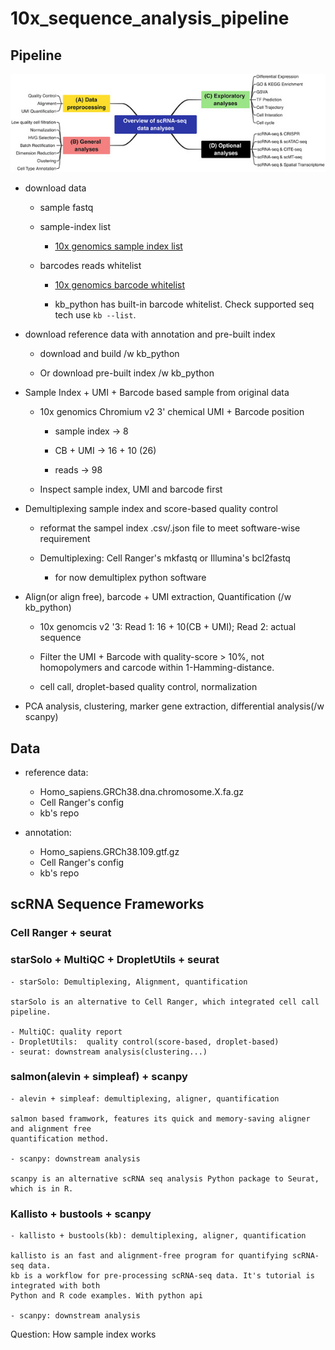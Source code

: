 # 10x_sequence_analysis_pipeline

## Pipeline

![img](./static/CTM2-12-e694-g005.jpg)

- download data
    
    - sample fastq
      
    - sample-index list
      
      - [10x genomics sample index list][1]
          
    - barcodes reads whitelist
      
      - [10x genomics barcode whitelist][2]
      
      - kb_python has built-in barcode whitelist. Check supported seq tech use `kb --list`.
     
- download reference data with annotation and pre-built index

    - download and build /w kb_python
    
    - Or download pre-built index /w kb_python
 
      
- Sample Index + UMI + Barcode based sample from original data
    
    - 10x genomics Chromium v2 3' chemical UMI + Barcode position
      
      - sample index -> 8
      
      - CB + UMI -> 16 + 10 (26)
      
      - reads -> 98
    
    - Inspect sample index, UMI and barcode first
      
- Demultiplexing sample index and score-based quality control

    - reformat the sampel index .csv/.json file to meet software-wise requirement

    - Demultiplexing: Cell Ranger's mkfastq or Illumina's bcl2fastq
      
      - for now demultiplex python software
    
- Align(or align free), barcode + UMI extraction, Quantification (/w kb_python)
    
    - 10x genomcis v2 '3: Read 1: 16 + 10(CB + UMI); Read 2: actual sequence
    
    - Filter the UMI + Barcode with quality-score > 10%, not homopolymers and carcode within 1-Hamming-distance. 
    
    - cell call, droplet-based quality control, normalization
    
- PCA analysis, clustering, marker gene extraction, differential analysis(/w scanpy)


## Data

- reference data: 
    - Homo_sapiens.GRCh38.dna.chromosome.X.fa.gz
    - Cell Ranger's config
    - kb's repo
      
- annotation: 
  - Homo_sapiens.GRCh38.109.gtf.gz
  - Cell Ranger's config
  - kb's repo
    

## scRNA Sequence Frameworks

### Cell Ranger + seurat

### starSolo + MultiQC + DropletUtils + seurat

    - starSolo: Demultiplexing, Alignment, quantification
    
    starSolo is an alternative to Cell Ranger, which integrated cell call pipeline.
    
    - MultiQC: quality report
    - DropletUtils:  quality control(score-based, droplet-based)
    - seurat: downstream analysis(clustering...)
 
    
### salmon(alevin + simpleaf) + scanpy
    
    - alevin + simpleaf: demultiplexing, aligner, quantification
    
    salmon based framwork, features its quick and memory-saving aligner and alignment free
    quantification method.
        
    - scanpy: downstream analysis
      
    scanpy is an alternative scRNA seq analysis Python package to Seurat, which is in R.


### Kallisto + bustools + scanpy

    - kallisto + bustools(kb): demultiplexing, aligner, quantification
    
    kallisto is an fast and alignment-free program for quantifying scRNA-seq data. 
    kb is a workflow for pre-processing scRNA-seq data. It's tutorial is integrated with both
    Python and R code examples. With python api
    
    - scanpy: downstream analysis


        
    
Question:
    How sample index works
    
[1]: https://www.10xgenomics.com/support/single-cell-gene-expression/documentation/steps/sequencing/sample-index-sets-for-single-cell-3
      
[2]: https://github.com/10XGenomics/cellranger/tree/master/lib/python/cellranger/barcodes
